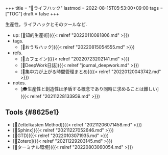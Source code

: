 +++
title = "📂ライフハック"
lastmod = 2022-08-15T05:53:00+09:00
tags = ["TOC"]
draft = false
+++

生産性，ライフハックとそのツールなど.

-   up: [📁知的生産術]({{< relref "20220110081806.md" >}})
-   tags.
    -   [🔖おうちハック]({{< relref "20220815054555.md" >}})
-   refs.
    -   [📝カフェイン]({{< relref "20220723202141.md" >}})
    -   [📓DeepWork日誌]({{< relref "journal_deepwork.md" >}})
    -   [📝集中力が上がる時間管理まとめ]({{< relref "20220120043742.md" >}})
-   notes.
    -   [🎓生産性と創造性は矛盾する概念であり同時に求めることは難しい]({{< relref "20211228133959.md" >}})


## Tools {#8625e1}

-   [📝Zettelkasten Method]({{< relref "20211206071458.md" >}})
-   [📝Sphinx]({{< relref "20211227052646.md" >}})
-   [📝GTD]({{< relref "20220103071935.md" >}})
-   [📝Zotero]({{< relref "20211229203145.md" >}})
-   [📝ターミナル環境]({{< relref "20220803060054.md" >}})
